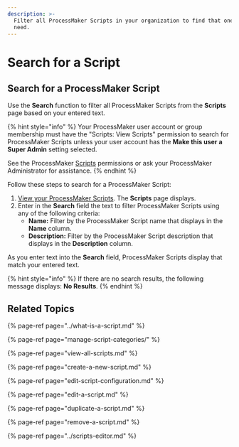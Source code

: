 ```yaml
---
description: >-
  Filter all ProcessMaker Scripts in your organization to find that one you
  need.
---
```


# Search for a Script

## Search for a ProcessMaker Script

Use the **Search** function to filter all ProcessMaker Scripts from the **Scripts** page based on your entered text.

{% hint style="info" %}
Your ProcessMaker user account or group membership must have the "Scripts: View Scripts" permission to search for ProcessMaker Scripts unless your user account has the **Make this user a Super Admin** setting selected.

See the ProcessMaker [Scripts](../../../processmaker-administration/permission-descriptions-for-users-and-groups.md#scripts) permissions or ask your ProcessMaker Administrator for assistance.
{% endhint %}

Follow these steps to search for a ProcessMaker Script:

1. [View your ProcessMaker Scripts](view-all-scripts.md). The **Scripts** page displays.
2. Enter in the **Search** field the text to filter ProcessMaker Scripts using any of the following criteria:
   * **Name:** Filter by the ProcessMaker Script name that displays in the **Name** column.
   * **Description:** Filter by the ProcessMaker Script description that displays in the **Description** column.

As you enter text into the **Search** field, ProcessMaker Scripts display that match your entered text.

{% hint style="info" %}
If there are no search results, the following message displays: **No Results**.
{% endhint %}

## Related Topics

{% page-ref page="../what-is-a-script.md" %}

{% page-ref page="manage-script-categories/" %}

{% page-ref page="view-all-scripts.md" %}

{% page-ref page="create-a-new-script.md" %}

{% page-ref page="edit-script-configuration.md" %}

{% page-ref page="edit-a-script.md" %}

{% page-ref page="duplicate-a-script.md" %}

{% page-ref page="remove-a-script.md" %}

{% page-ref page="../scripts-editor.md" %}

